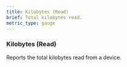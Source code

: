 ```yaml
---
title: Kilobytes (Read)
brief: Total kilobytes read.
metric_type: gauge
---
```

### Kilobytes (Read)

Reports the total kilobytes read from a device.

